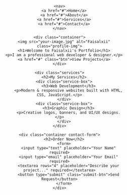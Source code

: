 <!DOCTYPE html>
<html lang="en">
<head>
    <meta charset="UTF-8">
    <meta name="viewport" content="width=device-width, initial-scale=1.0">
    <title>Faisalxii | Portfolio</title>
    <link href="https://fonts.googleapis.com/css2?family=Poppins:wght@300;400;600&display=swap" rel="stylesheet">
    <style>
        * {
            margin: 0;
            padding: 0;
            box-sizing: border-box;
            font-family: 'Poppins', sans-serif;
        }
        body {
            background-color: ##3c7dee;
            text-align: center;
            padding: 50px;
        }
        nav {
            background-color:#3c7dee;
            padding: 15px;
            display: flex;
            justify-content: center;
        }
        nav a {
            color: white;
            text-decoration: none;
            margin: 0 15px;
            font-weight: bold;
        }
        nav a:hover {
            text-decoration: underline;
        }
        .container {
            max-width: 800px;
            margin: auto;
            padding: 20px;
            background: white;
            box-shadow: 0px 0px 10px rgba(0, 0, 0, 0.1);
            border-radius: 8px;
        }
        .profile-img {
            width: 150px;
            height: 150px;
            border-radius: 50%;
            margin-bottom: 20px;
            border: 5px solid #007bff;
        }
        h1 {
            color: #007bff;
            margin-bottom: 10px;
        }
        p {
            font-size: 18px;
            color: #555;
        }
        .btn {
            display: inline-block;
            background-color: #007bff;
            color: white;
            padding: 10px 20px;
            text-decoration: none;
            border-radius: 5px;
            margin-top: 20px;
            transition: 0.3s;
        }
        .btn:hover {
            background-color: #0056b3;
        }
        .services {
            margin-top: 30px;
        }
        .service-box {
            background: #e3e3e3;
            padding: 20px;
            border-radius: 8px;
            margin: 10px;
            display: inline-block;
            width: 45%;
        }
        .contact-form {
            margin-top: 30px;
            background: white;
            padding: 20px;
            border-radius: 8px;
            box-shadow: 0px 0px 10px rgba(0, 0, 0, 0.1);
        }
        input, textarea {
            width: 100%;
            padding: 10px;
            margin: 10px 0;
            border: 1px solid #ccc;
            border-radius: 5px;
        }
        .submit-btn {
            background-color: #28a745;
            color: white;
            border: none;
            padding: 10px;
            cursor: pointer;
            width: 100%;
        }
        .submit-btn:hover {
            background-color: #218838;
        }
    </style>
</head>
<body>

    <nav>
        <a href="#">Home</a>
        <a href="#">About</a>
        <a href="#">Services</a>
        <a href="#">Contact</a>
    </nav>

    <div class="container">
        <img src="your-image.jpg" alt="Faisalxii" class="profile-img">
        <h1>Welcome to Faisalxii's Portfolio</h1>
        <p>I am a professional web developer & designer.</p>
        <a href="#" class="btn">View Projects</a>
    </div>

    <div class="services">
        <h2>My Services</h2>
        <div class="service-box">
            <h3>Web Development</h3>
            <p>Modern & responsive websites built with HTML, CSS, JavaScript.</p>
        </div>
        <div class="service-box">
            <h3>Graphic Design</h3>
            <p>Creative logos, banners, and UI/UX designs.</p>
        </div>
    </div>

    <div class="container contact-form">
        <h2>Order Now</h2>
        <form>
            <input type="text" placeholder="Your Name" required>
            <input type="email" placeholder="Your Email" required>
            <textarea rows="4" placeholder="Describe your project..." required></textarea>
            <button type="submit" class="submit-btn">Send Request</button>
        </form>
    </div>

</body>
</html>
